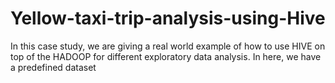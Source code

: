 # Yellow-taxi-trip-analysis-using-Hive
In this case study, we are giving a real world example of how to use HIVE on top of the HADOOP for different exploratory data analysis. In here, we have a predefined dataset
